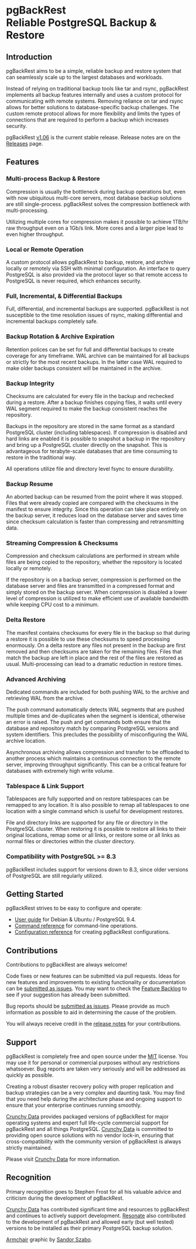 # pgBackRest <br/> Reliable PostgreSQL Backup & Restore

## Introduction

pgBackRest aims to be a simple, reliable backup and restore system that can seamlessly scale up to the largest databases and workloads.

Instead of relying on traditional backup tools like tar and rsync, pgBackRest implements all backup features internally and uses a custom protocol for communicating with remote systems. Removing reliance on tar and rsync allows for better solutions to database-specific backup challenges. The custom remote protocol allows for more flexibility and limits the types of connections that are required to perform a backup which increases security.

pgBackRest [v1.06](https://github.com/pgbackrest/pgbackrest/releases/tag/release/1.06) is the current stable release. Release notes are on the [Releases](http://www.pgbackrest.org/release.html) page.

## Features

### Multi-process Backup & Restore

Compression is usually the bottleneck during backup operations but, even with now ubiquitous multi-core servers, most database backup solutions are still single-process. pgBackRest solves the compression bottleneck with multi-processing.

Utilizing multiple cores for compression makes it possible to achieve 1TB/hr raw throughput even on a 1Gb/s link. More cores and a larger pipe lead to even higher throughput.

### Local or Remote Operation

A custom protocol allows pgBackRest to backup, restore, and archive locally or remotely via SSH with minimal configuration. An interface to query PostgreSQL is also provided via the protocol layer so that remote access to PostgreSQL is never required, which enhances security.

### Full, Incremental, & Differential Backups

Full, differential, and incremental backups are supported. pgBackRest is not susceptible to the time resolution issues of rsync, making differential and incremental backups completely safe.

### Backup Rotation & Archive Expiration

Retention polices can be set for full and differential backups to create coverage for any timeframe. WAL archive can be maintained for all backups or strictly for the most recent backups. In the latter case WAL required to make older backups consistent will be maintained in the archive.

### Backup Integrity

Checksums are calculated for every file in the backup and rechecked during a restore. After a backup finishes copying files, it waits until every WAL segment required to make the backup consistent reaches the repository.

Backups in the repository are stored in the same format as a standard PostgreSQL cluster (including tablespaces). If compression is disabled and hard links are enabled it is possible to snapshot a backup in the repository and bring up a PostgreSQL cluster directly on the snapshot. This is advantageous for terabyte-scale databases that are time consuming to restore in the traditional way.

All operations utilize file and directory level fsync to ensure durability.

### Backup Resume

An aborted backup can be resumed from the point where it was stopped. Files that were already copied are compared with the checksums in the manifest to ensure integrity. Since this operation can take place entirely on the backup server, it reduces load on the database server and saves time since checksum calculation is faster than compressing and retransmitting data.

### Streaming Compression & Checksums

Compression and checksum calculations are performed in stream while files are being copied to the repository, whether the repository is located locally or remotely.

If the repository is on a backup server, compression is performed on the database server and files are transmitted in a compressed format and simply stored on the backup server. When compression is disabled a lower level of compression is utilized to make efficient use of available bandwidth while keeping CPU cost to a minimum.

### Delta Restore

The manifest contains checksums for every file in the backup so that during a restore it is possible to use these checksums to speed processing enormously. On a delta restore any files not present in the backup are first removed and then checksums are taken for the remaining files. Files that match the backup are left in place and the rest of the files are restored as usual. Multi-processing can lead to a dramatic reduction in restore times.

### Advanced Archiving

Dedicated commands are included for both pushing WAL to the archive and retrieving WAL from the archive.

The push command automatically detects WAL segments that are pushed multiple times and de-duplicates when the segment is identical, otherwise an error is raised. The push and get commands both ensure that the database and repository match by comparing PostgreSQL versions and system identifiers. This precludes the possibility of misconfiguring the WAL archive location.

Asynchronous archiving allows compression and transfer to be offloaded to another process which maintains a continuous connection to the remote server, improving throughput significantly. This can be a critical feature for databases with extremely high write volume.

### Tablespace & Link Support

Tablespaces are fully supported and on restore tablespaces can be remapped to any location. It is also possible to remap all tablespaces to one location with a single command which is useful for development restores.

File and directory links are supported for any file or directory in the PostgreSQL cluster. When restoring it is possible to restore all links to their original locations, remap some or all links, or restore some or all links as normal files or directories within the cluster directory.

### Compatibility with PostgreSQL >= 8.3

pgBackRest includes support for versions down to 8.3, since older versions of PostgreSQL are still regularly utilized.

## Getting Started

pgBackRest strives to be easy to configure and operate:

- [User guide](http://www.pgbackrest.org/user-guide.html) for Debian & Ubuntu / PostgreSQL 9.4.
- [Command reference](http://www.pgbackrest.org/command.html) for command-line operations.
- [Configuration reference](http://www.pgbackrest.org/configuration.html) for creating pgBackRest configurations.

## Contributions

Contributions to pgBackRest are always welcome!

Code fixes or new features can be submitted via pull requests. Ideas for new features and improvements to existing functionality or documentation can be [submitted as issues](https://github.com/pgbackrest/pgbackrest/issues). You may want to check the [Feature Backlog](https://github.com/pgbackrest/pgbackrest/wiki#backlog) to see if your suggestion has already been submitted.

Bug reports should be [submitted as issues](https://github.com/pgbackrest/pgbackrest/issues). Please provide as much information as possible to aid in determining the cause of the problem.

You will always receive credit in the [release notes](http://www.pgbackrest.org/release.html) for your contributions.

## Support

pgBackRest is completely free and open source under the [MIT](https://github.com/pgbackrest/pgbackrest/blob/master/LICENSE) license. You may use it for personal or commercial purposes without any restrictions whatsoever. Bug reports are taken very seriously and will be addressed as quickly as possible.

Creating a robust disaster recovery policy with proper replication and backup strategies can be a very complex and daunting task. You may find that you need help during the architecture phase and ongoing support to ensure that your enterprise continues running smoothly.

[Crunchy Data](http://www.crunchydata.com) provides packaged versions of pgBackRest for major operating systems and expert full life-cycle commercial support for pgBackRest and all things PostgreSQL. [Crunchy Data](http://www.crunchydata.com) is committed to providing open source solutions with no vendor lock-in, ensuring that cross-compatibility with the community version of pgBackRest is always strictly maintained.

Please visit [Crunchy Data](http://www.crunchydata.com) for more information.

## Recognition

Primary recognition goes to Stephen Frost for all his valuable advice and criticism during the development of pgBackRest.

[Crunchy Data](http://www.crunchydata.com) has contributed significant time and resources to pgBackRest and continues to actively support development. [Resonate](http://www.resonate.com) also contributed to the development of pgBackRest and allowed early (but well tested) versions to be installed as their primary PostgreSQL backup solution.

[Armchair](https://thenounproject.com/search/?q=lounge+chair&i=129971) graphic by [Sandor Szabo](https://thenounproject.com/sandorsz).
